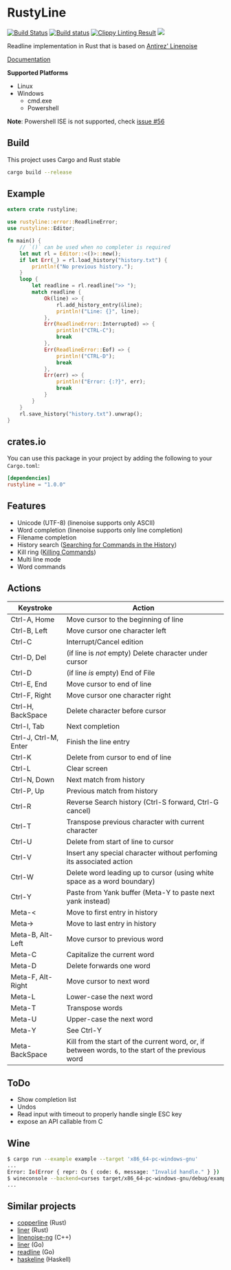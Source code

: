 # RustyLine
[![Build Status](https://travis-ci.org/kkawakam/rustyline.svg?branch=master)](https://travis-ci.org/kkawakam/rustyline)
[![Build status](https://ci.appveyor.com/api/projects/status/ls7sty8nt25rdfkq/branch/master?svg=true)](https://ci.appveyor.com/project/kkawakam/rustyline/branch/master)
[![Clippy Linting Result](https://clippy.bashy.io/github/kkawakam/rustyline/master/badge.svg)](https://clippy.bashy.io/github/kkawakam/rustyline/master/log)
[![](http://meritbadge.herokuapp.com/rustyline)](https://crates.io/crates/rustyline)

Readline implementation in Rust that is based on [Antirez' Linenoise](https://github.com/antirez/linenoise)

[Documentation](https://docs.rs/rustyline)

**Supported Platforms**
* Linux
* Windows
   * cmd.exe
   * Powershell

**Note**: Powershell ISE is not supported, check [issue #56](https://github.com/kkawakam/rustyline/issues/56)

## Build
This project uses Cargo and Rust stable
```bash
cargo build --release
```

## Example
```rust
extern crate rustyline;

use rustyline::error::ReadlineError;
use rustyline::Editor;

fn main() {
    // `()` can be used when no completer is required
    let mut rl = Editor::<()>::new();
    if let Err(_) = rl.load_history("history.txt") {
        println!("No previous history.");
    }
    loop {
        let readline = rl.readline(">> ");
        match readline {
            Ok(line) => {
                rl.add_history_entry(&line);
                println!("Line: {}", line);
            },
            Err(ReadlineError::Interrupted) => {
                println!("CTRL-C");
                break
            },
            Err(ReadlineError::Eof) => {
                println!("CTRL-D");
                break
            },
            Err(err) => {
                println!("Error: {:?}", err);
                break
            }
        }
    }
    rl.save_history("history.txt").unwrap();
}
```
                          
## crates.io
You can use this package in your project by adding the following
to your `Cargo.toml`:

```toml
[dependencies]
rustyline = "1.0.0"
```

## Features

 - Unicode (UTF-8) (linenoise supports only ASCII)
 - Word completion (linenoise supports only line completion)
 - Filename completion
 - History search ([Searching for Commands in the History](http://cnswww.cns.cwru.edu/php/chet/readline/readline.html#SEC8))
 - Kill ring ([Killing Commands](http://cnswww.cns.cwru.edu/php/chet/readline/readline.html#IDX3))
 - Multi line mode
 - Word commands

## Actions

Keystroke    | Action
---------    | ------
Ctrl-A, Home | Move cursor to the beginning of line
Ctrl-B, Left | Move cursor one character left
Ctrl-C       | Interrupt/Cancel edition
Ctrl-D, Del  | (if line is *not* empty) Delete character under cursor
Ctrl-D       | (if line *is* empty) End of File
Ctrl-E, End  | Move cursor to end of line
Ctrl-F, Right| Move cursor one character right
Ctrl-H, BackSpace | Delete character before cursor
Ctrl-I, Tab  | Next completion
Ctrl-J, Ctrl-M, Enter | Finish the line entry
Ctrl-K       | Delete from cursor to end of line
Ctrl-L       | Clear screen
Ctrl-N, Down | Next match from history
Ctrl-P, Up   | Previous match from history
Ctrl-R       | Reverse Search history (Ctrl-S forward, Ctrl-G cancel)
Ctrl-T       | Transpose previous character with current character
Ctrl-U       | Delete from start of line to cursor
Ctrl-V       | Insert any special character without perfoming its associated action
Ctrl-W       | Delete word leading up to cursor (using white space as a word boundary)
Ctrl-Y       | Paste from Yank buffer (Meta-Y to paste next yank instead)
Meta-<       | Move to first entry in history
Meta->       | Move to last entry in history
Meta-B, Alt-Left | Move cursor to previous word
Meta-C       | Capitalize the current word
Meta-D       | Delete forwards one word
Meta-F, Alt-Right | Move cursor to next word
Meta-L       | Lower-case the next word
Meta-T       | Transpose words
Meta-U       | Upper-case the next word
Meta-Y       | See Ctrl-Y
Meta-BackSpace | Kill from the start of the current word, or, if between words, to the start of the previous word

## ToDo

 - Show completion list
 - Undos
 - Read input with timeout to properly handle single ESC key
 - expose an API callable from C

## Wine

```sh
$ cargo run --example example --target 'x86_64-pc-windows-gnu'
...
Error: Io(Error { repr: Os { code: 6, message: "Invalid handle." } })
$ wineconsole --backend=curses target/x86_64-pc-windows-gnu/debug/examples/example.exe
...
```

## Similar projects

 - [copperline](https://github.com/srijs/rust-copperline) (Rust)
 - [liner](https://github.com/MovingtoMars/liner) (Rust)
 - [linenoise-ng](https://github.com/arangodb/linenoise-ng) (C++)
 - [liner](https://github.com/peterh/liner) (Go)
 - [readline](https://github.com/chzyer/readline) (Go)
 - [haskeline](https://github.com/judah/haskeline) (Haskell)
